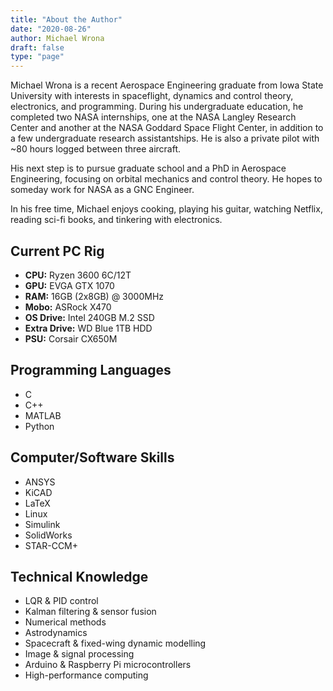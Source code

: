 ```yaml
---
title: "About the Author"
date: "2020-08-26"
author: Michael Wrona
draft: false
type: "page"
---
```


Michael Wrona is a recent Aerospace Engineering graduate from Iowa State University with interests in spaceflight, dynamics and control theory, electronics, and programming. During his undergraduate education, he completed two NASA internships, one at the NASA Langley Research Center and another at the NASA Goddard Space Flight Center, in addition to a few undergraduate research assistantships. He is also a private pilot with ~80 hours logged between three aircraft.

His next step is to pursue graduate school and a PhD in Aerospace Engineering, focusing on orbital mechanics and control theory. He hopes to someday work for NASA as a GNC Engineer.

In his free time, Michael enjoys cooking, playing his guitar, watching Netflix, reading sci-fi books, and tinkering with electronics.

## Current PC Rig

- **CPU:** Ryzen 3600 6C/12T
- **GPU:** EVGA GTX 1070
- **RAM:** 16GB (2x8GB) @ 3000MHz
- **Mobo:** ASRock X470
- **OS Drive:** Intel 240GB M.2 SSD
- **Extra Drive:** WD Blue 1TB HDD
- **PSU:** Corsair CX650M
## Programming Languages

- C
- C++
- MATLAB
- Python

## Computer/Software Skills

- ANSYS
- KiCAD
- LaTeX
- Linux
- Simulink
- SolidWorks
- STAR-CCM+

## Technical Knowledge

- LQR & PID control
- Kalman filtering & sensor fusion
- Numerical methods
- Astrodynamics
- Spacecraft & fixed-wing dynamic modelling
- Image & signal processing
- Arduino & Raspberry Pi microcontrollers
- High-performance computing
